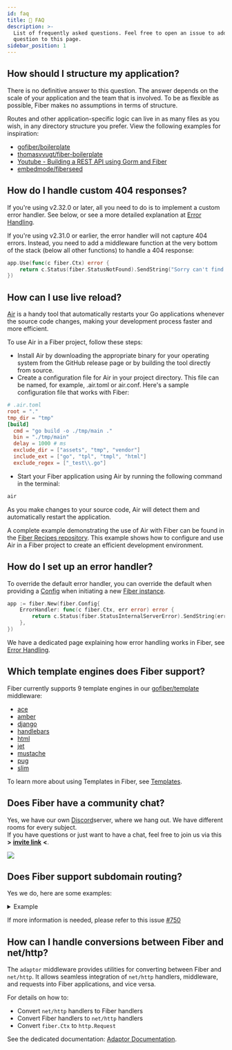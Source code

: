 ```yaml
---
id: faq
title: 🤔 FAQ
description: >-
  List of frequently asked questions. Feel free to open an issue to add your
  question to this page.
sidebar_position: 1
---
```


## How should I structure my application?

There is no definitive answer to this question. The answer depends on the scale of your application and the team that is involved. To be as flexible as possible, Fiber makes no assumptions in terms of structure.

Routes and other application-specific logic can live in as many files as you wish, in any directory structure you prefer. View the following examples for inspiration:

* [gofiber/boilerplate](https://github.com/gofiber/boilerplate)
* [thomasvvugt/fiber-boilerplate](https://github.com/thomasvvugt/fiber-boilerplate)
* [Youtube - Building a REST API using Gorm and Fiber](https://www.youtube.com/watch?v=Iq2qT0fRhAA)
* [embedmode/fiberseed](https://github.com/embedmode/fiberseed)

## How do I handle custom 404 responses?

If you're using v2.32.0 or later, all you need to do is to implement a custom error handler. See below, or see a more detailed explanation at [Error Handling](../guide/error-handling.md#custom-error-handler).

If you're using v2.31.0 or earlier, the error handler will not capture 404 errors. Instead, you need to add a middleware function at the very bottom of the stack \(below all other functions\) to handle a 404 response:

```go title="Example"
app.Use(func(c fiber.Ctx) error {
    return c.Status(fiber.StatusNotFound).SendString("Sorry can't find that!")
})
```

## How can I use live reload?

[Air](https://github.com/air-verse/air) is a handy tool that automatically restarts your Go applications whenever the source code changes, making your development process faster and more efficient.

To use Air in a Fiber project, follow these steps:

* Install Air by downloading the appropriate binary for your operating system from the GitHub release page or by building the tool directly from source.
* Create a configuration file for Air in your project directory. This file can be named, for example, .air.toml or air.conf. Here's a sample configuration file that works with Fiber:

```toml
# .air.toml
root = "."
tmp_dir = "tmp"
[build]
  cmd = "go build -o ./tmp/main ."
  bin = "./tmp/main"
  delay = 1000 # ms
  exclude_dir = ["assets", "tmp", "vendor"]
  include_ext = ["go", "tpl", "tmpl", "html"]
  exclude_regex = ["_test\\.go"]
```

* Start your Fiber application using Air by running the following command in the terminal:

```sh
air
```

As you make changes to your source code, Air will detect them and automatically restart the application.

A complete example demonstrating the use of Air with Fiber can be found in the [Fiber Recipes repository](https://github.com/gofiber/recipes/tree/master/air). This example shows how to configure and use Air in a Fiber project to create an efficient development environment.

## How do I set up an error handler?

To override the default error handler, you can override the default when providing a [Config](../api/fiber.md#errorhandler) when initiating a new [Fiber instance](../api/fiber.md#new).

```go title="Example"
app := fiber.New(fiber.Config{
    ErrorHandler: func(c fiber.Ctx, err error) error {
        return c.Status(fiber.StatusInternalServerError).SendString(err.Error())
    },
})
```

We have a dedicated page explaining how error handling works in Fiber, see [Error Handling](../guide/error-handling.md).

## Which template engines does Fiber support?

Fiber currently supports 9 template engines in our [gofiber/template](https://docs.gofiber.io/template/) middleware:

* [ace](https://docs.gofiber.io/template/ace/)
* [amber](https://docs.gofiber.io/template/amber/)
* [django](https://docs.gofiber.io/template/django/)
* [handlebars](https://docs.gofiber.io/template/handlebars/)
* [html](https://docs.gofiber.io/template/html/)
* [jet](https://docs.gofiber.io/template/jet/)
* [mustache](https://docs.gofiber.io/template/mustache/)
* [pug](https://docs.gofiber.io/template/pug/)
* [slim](https://docs.gofiber.io/template/slim/)

To learn more about using Templates in Fiber, see [Templates](../guide/templates.md).

## Does Fiber have a community chat?

Yes, we have our own [Discord](https://gofiber.io/discord)server, where we hang out. We have different rooms for every subject.  
If you have questions or just want to have a chat, feel free to join us via this **&gt;** [**invite link**](https://gofiber.io/discord) **&lt;**.

![](/img/support-discord.png)

## Does Fiber support subdomain routing?

Yes we do, here are some examples:

<details>
<summary>Example</summary>

```go
package main

import (
    "log"

    "github.com/gofiber/fiber/v3"
    "github.com/gofiber/fiber/v3/middleware/logger"
)

type Host struct {
    Fiber *fiber.App
}

func main() {
    // Hosts
    hosts := map[string]*Host{}
    //-----
    // API
    //-----
    api := fiber.New()
    api.Use(logger.New(logger.Config{
        Format: "[${ip}]:${port} ${status} - ${method} ${path}\n",
    }))
    hosts["api.localhost:3000"] = &Host{api}
    api.Get("/", func(c fiber.Ctx) error {
        return c.SendString("API")
    })
    //------
    // Blog
    //------
    blog := fiber.New()
    blog.Use(logger.New(logger.Config{
        Format: "[${ip}]:${port} ${status} - ${method} ${path}\n",
    }))
    hosts["blog.localhost:3000"] = &Host{blog}
    blog.Get("/", func(c fiber.Ctx) error {
        return c.SendString("Blog")
    })
    //---------
    // Website
    //---------
    site := fiber.New()
    site.Use(logger.New(logger.Config{
        Format: "[${ip}]:${port} ${status} - ${method} ${path}\n",
    }))

    hosts["localhost:3000"] = &Host{site}
    site.Get("/", func(c fiber.Ctx) error {
        return c.SendString("Website")
    })
    // Server
    app := fiber.New()
    app.Use(func(c fiber.Ctx) error {
        host := hosts[c.Hostname()]
        if host == nil {
            return c.SendStatus(fiber.StatusNotFound)
        } else {
            host.Fiber.Handler()(c.Context())
            return nil
        }
    })
    log.Fatal(app.Listen(":3000"))
}
```

</details>

If more information is needed, please refer to this issue [#750](https://github.com/gofiber/fiber/issues/750)

## How can I handle conversions between Fiber and net/http?

The `adaptor` middleware provides utilities for converting between Fiber and `net/http`. It allows seamless integration of `net/http` handlers, middleware, and requests into Fiber applications, and vice versa.

For details on how to:

* Convert `net/http` handlers to Fiber handlers
* Convert Fiber handlers to `net/http` handlers
* Convert `fiber.Ctx` to `http.Request`

See the dedicated documentation: [Adaptor Documentation](../middleware/adaptor.md).

